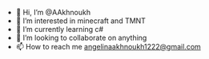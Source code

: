 - 👋 Hi, I’m @AAkhnoukh
- 👀 I’m interested in minecraft and TMNT
- 🌱 I’m currently learning c#
- 💞️ I’m looking to collaborate on anything
- 📫 How to reach me angelinaakhnoukh1222@gmail.com

<!---
AAkhnoukh/AAkhnoukh is a ✨ special ✨ repository because its `README.md` (this file) appears on your GitHub profile.
You can click the Preview link to take a look at your changes.
--->
